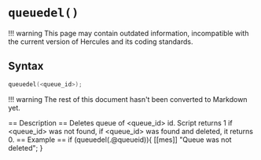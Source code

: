 # `queuedel()`

!!! warning
	This page may contain outdated information, incompatible with the current version of Hercules and its coding standards.

## Syntax

```c
queuedel(<queue_id>);
```

!!! warning
	The rest of this document hasn't been converted to Markdown yet.

== Description ==
Deletes queue of <queue_id> id.
Script returns 1 if <queue_id> was not found, if <queue_id> was found and deleted, it returns 0.
== Example ==
  if (queuedel(.@queueid)){
    [[mes]] "Queue was not deleted";
  }
